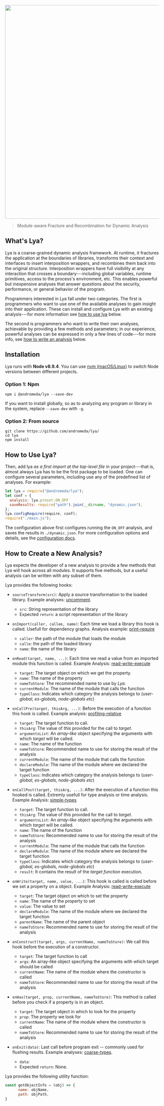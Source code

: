 <img src="https://raw.githubusercontent.com/andromeda/lya/master/logo.png?token=ALVM6B5YERM2RXZLB56ZREK7CAU4Y" width="700">

>Module-aware Fracture and Recombination for Dynamic Analysis

## What's Lya?

Lya is a coarse-grained dynamic analysis framework. At runtime, it fractures the
application  at  the  boundaries  of libraries,  transforms  their  context  and
interfaces  to insert  interposition  wrappers, and  recombines  them back  into
the  original structure.  Interposition  wrappers have  full  visibility at  any
interaction  that  crosses  a  boundary---including  global  variables,  runtime
primitives, access to the process's  environment, etc. This enables powerful but
inexpensive analyses that  answer questions about the  security, performance, or
general behavior of the program.

Programmers  interested  in  Lya  fall   under  two  categories.  The  first  is
programmers who want to  use one of the available analyses  to gain insight into
their  application.  These  can  install  and configure  Lya  with  an  existing
analysis---for more information see [how to use lya](how-to-use-Lya) below.

The second  is programmers who want  to write their own  analyses, achievable by
providing a few methods and parameters; in our experience, powerful analyses can
be expressed in only  a few lines of code---for more info, see  [how to write an
analysis](how-to-write-an-analysis) below.

## Installation

Lya runs with __Node v8.9.4__. You can use [nvm (macOS/Linux)](https://github.com/nvm-sh/nvm#installation) 
to switch Node versions between different projects.

### Option 1: Npm
```Shell
npm i @andromeda/lya --save-dev
```

If you want to install globally, so as to analyzing any program or library in the system, replace `--save-dev` with `-g`.

### Option 2: From source
```Shell 
git clone https://github.com/andromeda/lya/
cd lya
npm install
```

## How to Use Lya?

Then, add lya _as  a first import at the top-level  file_ in your project---that
is,  almost always  Lya  has to  be  the first  package to  be  loaded. One  can
configure  several parameters,  including  use  any of  the  predefined list  of
analyses. For example:

```JavaScript
let lya = require("@andromeda/lya");
let conf = {
  analysis: lya.preset.ON_OFF
  saveResults: require("path").join(__dirname, "dynamic.json"),
};
lya.configRequire(require, conf);
require("./main.js");
```

The configuration above first configures running the `ON_OFF` analysis, and saves the results in `./dynamic.json`. 
For more configuration options and details, see the [configuration docs]().

## How to Create a New  Analysis?

Lya expects the  developer of a new  analysis to provide a few  methods that Lya
will hook  across all modules. It  supports five methods, but  a useful analysis
can be written with any subset of them.

Lya provides the following hooks:

* `sourceTransform(src)`: Apply a source transformation to the loaded library. Example analyses: [uncomment](./src/uncomment.js).
  * `src`: String representation of the library
  * Expected `return`: a script representation of the library

* `onImport(caller, callee, name)`: Each time we load a library this hook is called. Usefull for dependency graphs. Analysis example: [print-require](./src/print-require.js)
  * `caller`: the path of the module that loads the module
  * `calle`: the path of the loaded library
  * `name`: the name of the library

* `onRead(target, name, ...)`: Each time we read a value from an imported module this function is called. Example Analysis:  [read-write-execute](./src/rwx.js)
  * `target`: The target object on which we get the property.
  * `name`: The name of the property
  * `nameToStore`: The recommended name to use by _Lya_.
  * `currentModule`: The name of the module that calls the function
  * `typeClass`: Indicates which category the analysis belongs to (_user-global, es-globals, node-globals etc_)

* `onCallPre(target, thisArg, ...)`: Before the execution of a function this hook is called. Example analysis: [profiling-relative](./src/profiling-relative.js)
  * `target`: The target function to call.
  * `thisArg`: The value of _this_ provided for the call to _target_.
  * `argumentsList`: An _array-like_ object specifying the arguments with which _target_ will be called.
  * `name`: The name of the function
  * `nameToStore`: Recommended name to use for storing the result of the analysis
  * `currentModule`: The name of the module that calls the function
  * `declareModule`: The name of the module where we declared the target function
  * `typeClass`: Indicates which category the analysis belongs to (_user-global, es-globals, node-globals etc_)

* `onCallPost(target, thisArg, ...)`: After the execution of a function this hooked is called. Extremly usefull for type analysis or time analysis. Example Analysis: [simple-types](./src/simple-types.js)
  * `target`: The target function to call.
  * `thisArg`: The value of _this_ provided for the call to _target_.
  * `argumentsList`: An _array-like_ object specifying the arguments with which _target_ will be called.
  * `name`: The name of the function
  * `nameToStore`: Recommended name to use for storing the result of the analysis
  * `currentModule`: The name of the module that calls the function
  * `declareModule`: The name of the module where we declared the target function
  * `typeClass`: Indicates which category the analysis belongs to (_user-global, es-globals, node-globals etc_)
  * `result`: It contains the result of the _target function_ execution.

* `onWrite(target, name, value, ...)`: This hook is called is called before we set a property on a object. Example Analysis: [read-write-execute](./src/rwx.js)
  * `target`: The target object on which to set the property
  * `name`: The name of the property to set
  * `value`: The value to set
  * `declareModule`: The name of the module where we declared the target function
  * `parentName`: The name of the parent object
  * `nameToStore`: Recommended name to use for storing the result of the analysis

* `onConstruct(target, args, currentName, nameToStore)`: We call this hook before the execution of a constructor.
  * `target`: The target function to call
  * `args`: An array-like object specifying the arguments with which target should be called
  * `currentName`: The name of the module where the constructor is called
  * `nameToStore`: Recommended name to use for storing the result of the analysis
  
* `onHas(target, prop, currentName, nameToStore)`: This method is called before you check if a property is in an object. 
  * `target`: The target object in which to look for the property
  * `prop`: The property we look for
  * `currentName`: The name of the module where the constructor is called
  * `nameToStore`: Recommended name to use for storing the result of the analysis

* `onExit(data)`: Last call before program exit -- commonly used for flushing results. Example analyses: [coarse-types](./src/coarse-types.js).
  * `data`: 
  * Expected `return`: None.
  
Lya provides the following utility function:

```JavaScript
const getObjectInfo = (obj) => {
      name: objName,
      path: objPath,
}
```
